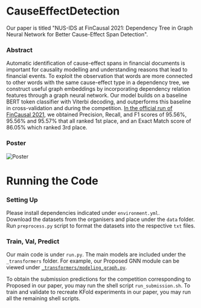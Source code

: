 # CauseEffectDetection
Our paper is titled "NUS-IDS at FinCausal 2021: Dependency Tree in Graph Neural Network for Better Cause-Effect Span Detection".

### Abstract
Automatic identification of cause-effect spans in financial documents is important for causality modelling and understanding reasons that lead to financial events. To exploit the observation that words are more connected to other words with the same cause-effect type in a dependency tree, we construct useful graph embeddings by incorporating dependency relation features through a graph neural network. Our model builds on a baseline BERT token classifier with Viterbi decoding, and outperforms this baseline in cross-validation and during the competition. [In the official run of FinCausal 2021](https://competitions.codalab.org/competitions/33102#results), we obtained Precision, Recall, and F1 scores of 95.56%, 95.56% and 95.57% that all ranked 1st place, and an Exact Match score of 86.05% which ranked 3rd place.

### Poster
![Poster](https://github.com/tanfiona/CauseEffectDetection/blob/main/FinCausal_SharedTask_FNP_2021_POSTER.png)


# Running the Code
### Setting Up
Please install dependencies indicated under `environment.yml`.<br>
Download the datasets from the organisers and place under the `data` folder.<br>
Run `preprocess.py` script to format the datasets into the respective `txt` files.

### Train, Val, Predict
Our main code is under `run.py`. The main models are included under the `_transformers` folder. For example, our Proposed GNN module can be viewed under [`_transformers/modeling_graph.py`](https://github.com/tanfiona/CauseEffectDetection/blob/main/_transformers/modeling_graph.py).<br>

To obtain the submission predictions for the competition corresponding to Proposed in our paper, you may run the shell script `run_submission.sh`.
To train and validate to recreate KFold experiments in our paper, you may run all the remaining shell scripts.

